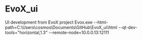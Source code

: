 # EvoX_ui
UI development from EvoX  project
Evox.exe --html-path=C:\Users\cosmos\Documents\GitHub\EvoX_ui\html --qt-dev-tools="horizontal,1.3" --remote-node=10.0.0.13:12111